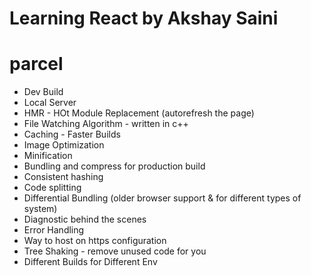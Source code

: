 # Learning React by Akshay Saini

# parcel 
- Dev Build
- Local Server
- HMR - HOt Module Replacement (autorefresh the page)
- File Watching Algorithm - written in c++
- Caching - Faster Builds
- Image Optimization
- Minification  
- Bundling and compress for production build
- Consistent hashing
- Code splitting
- Differential Bundling (older browser support & for different types of system)
- Diagnostic behind the scenes
- Error Handling 
- Way to host on https configuration
- Tree Shaking - remove unused code for you
- Different Builds for Different Env 
